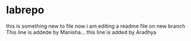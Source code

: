 # labrepo
this is something new to file 
now i am editing a readme file on new branch
This line is addede by Manisha...
this line is added by Aradhya
